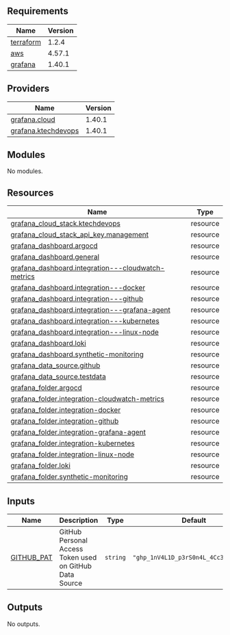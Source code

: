 <!-- BEGIN_TF_DOCS -->
## Requirements

| Name | Version |
|------|---------|
| <a name="requirement_terraform"></a> [terraform](#requirement\_terraform) | 1.2.4 |
| <a name="requirement_aws"></a> [aws](#requirement\_aws) | 4.57.1 |
| <a name="requirement_grafana"></a> [grafana](#requirement\_grafana) | 1.40.1 |

## Providers

| Name | Version |
|------|---------|
| <a name="provider_grafana.cloud"></a> [grafana.cloud](#provider\_grafana.cloud) | 1.40.1 |
| <a name="provider_grafana.ktechdevops"></a> [grafana.ktechdevops](#provider\_grafana.ktechdevops) | 1.40.1 |

## Modules

No modules.

## Resources

| Name | Type |
|------|------|
| [grafana_cloud_stack.ktechdevops](https://registry.terraform.io/providers/grafana/grafana/1.40.1/docs/resources/cloud_stack) | resource |
| [grafana_cloud_stack_api_key.management](https://registry.terraform.io/providers/grafana/grafana/1.40.1/docs/resources/cloud_stack_api_key) | resource |
| [grafana_dashboard.argocd](https://registry.terraform.io/providers/grafana/grafana/1.40.1/docs/resources/dashboard) | resource |
| [grafana_dashboard.general](https://registry.terraform.io/providers/grafana/grafana/1.40.1/docs/resources/dashboard) | resource |
| [grafana_dashboard.integration---cloudwatch-metrics](https://registry.terraform.io/providers/grafana/grafana/1.40.1/docs/resources/dashboard) | resource |
| [grafana_dashboard.integration---docker](https://registry.terraform.io/providers/grafana/grafana/1.40.1/docs/resources/dashboard) | resource |
| [grafana_dashboard.integration---github](https://registry.terraform.io/providers/grafana/grafana/1.40.1/docs/resources/dashboard) | resource |
| [grafana_dashboard.integration---grafana-agent](https://registry.terraform.io/providers/grafana/grafana/1.40.1/docs/resources/dashboard) | resource |
| [grafana_dashboard.integration---kubernetes](https://registry.terraform.io/providers/grafana/grafana/1.40.1/docs/resources/dashboard) | resource |
| [grafana_dashboard.integration---linux-node](https://registry.terraform.io/providers/grafana/grafana/1.40.1/docs/resources/dashboard) | resource |
| [grafana_dashboard.loki](https://registry.terraform.io/providers/grafana/grafana/1.40.1/docs/resources/dashboard) | resource |
| [grafana_dashboard.synthetic-monitoring](https://registry.terraform.io/providers/grafana/grafana/1.40.1/docs/resources/dashboard) | resource |
| [grafana_data_source.github](https://registry.terraform.io/providers/grafana/grafana/1.40.1/docs/resources/data_source) | resource |
| [grafana_data_source.testdata](https://registry.terraform.io/providers/grafana/grafana/1.40.1/docs/resources/data_source) | resource |
| [grafana_folder.argocd](https://registry.terraform.io/providers/grafana/grafana/1.40.1/docs/resources/folder) | resource |
| [grafana_folder.integration-cloudwatch-metrics](https://registry.terraform.io/providers/grafana/grafana/1.40.1/docs/resources/folder) | resource |
| [grafana_folder.integration-docker](https://registry.terraform.io/providers/grafana/grafana/1.40.1/docs/resources/folder) | resource |
| [grafana_folder.integration-github](https://registry.terraform.io/providers/grafana/grafana/1.40.1/docs/resources/folder) | resource |
| [grafana_folder.integration-grafana-agent](https://registry.terraform.io/providers/grafana/grafana/1.40.1/docs/resources/folder) | resource |
| [grafana_folder.integration-kubernetes](https://registry.terraform.io/providers/grafana/grafana/1.40.1/docs/resources/folder) | resource |
| [grafana_folder.integration-linux-node](https://registry.terraform.io/providers/grafana/grafana/1.40.1/docs/resources/folder) | resource |
| [grafana_folder.loki](https://registry.terraform.io/providers/grafana/grafana/1.40.1/docs/resources/folder) | resource |
| [grafana_folder.synthetic-monitoring](https://registry.terraform.io/providers/grafana/grafana/1.40.1/docs/resources/folder) | resource |

## Inputs

| Name | Description | Type | Default | Required |
|------|-------------|------|---------|:--------:|
| <a name="input_GITHUB_PAT"></a> [GITHUB\_PAT](#input\_GITHUB\_PAT) | GitHub Personal Access Token used on GitHub Data Source | `string` | `"ghp_1nV4L1D_p3rS0n4L_4Cc3sS_T0k3n"` | no |

## Outputs

No outputs.
<!-- END_TF_DOCS -->